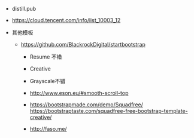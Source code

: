 
- distill.pub
- https://cloud.tencent.com/info/list_10003_12



- 其他模板
  - https://github.com/BlackrockDigital/startbootstrap
    - Resume 不错
    - Creative
    - Grayscale不错

    - http://www.eson.eu/#smooth-scroll-top
    - https://bootstrapmade.com/demo/Squadfree/  https://bootstraptaste.com/squadfree-free-bootstrap-template-creative/
    - http://faso.me/
